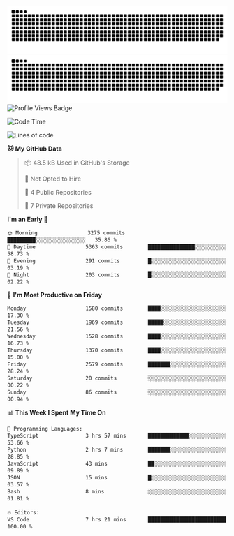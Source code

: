 <img src="https://github.com/nielsbaggerman/nielsbaggerman/blob/output/github-contribution-grid-snake.svg#gh-light-mode-only" alt="GitHub Snake Light">
<img src="https://github.com/nielsbaggerman/nielsbaggerman/blob/output/github-contribution-grid-snake-dark.svg#gh-dark-mode-only" alt="GitHub Snake Dark">
<img src="https://komarev.com/ghpvc/?username=nielsbaggerman&amp;label=Profile+Views" alt="Profile Views Badge" />

<!--START_SECTION:waka-->
![Code Time](http://img.shields.io/badge/Code%20Time-2%2C333%20hrs%2057%20mins-blue)

![Lines of code](https://img.shields.io/badge/From%20Hello%20World%20I%27ve%20Written-10.6%20million%20lines%20of%20code-blue)

**🐱 My GitHub Data** 

> 📦 48.5 kB Used in GitHub's Storage 
 > 
> 🚫 Not Opted to Hire
 > 
> 📜 4 Public Repositories 
 > 
> 🔑 7 Private Repositories 
 > 
**I'm an Early 🐤** 

```text
🌞 Morning                3275 commits        █████████░░░░░░░░░░░░░░░░   35.86 % 
🌆 Daytime                5363 commits        ███████████████░░░░░░░░░░   58.73 % 
🌃 Evening                291 commits         █░░░░░░░░░░░░░░░░░░░░░░░░   03.19 % 
🌙 Night                  203 commits         █░░░░░░░░░░░░░░░░░░░░░░░░   02.22 % 
```
📅 **I'm Most Productive on Friday** 

```text
Monday                   1580 commits        ████░░░░░░░░░░░░░░░░░░░░░   17.30 % 
Tuesday                  1969 commits        █████░░░░░░░░░░░░░░░░░░░░   21.56 % 
Wednesday                1528 commits        ████░░░░░░░░░░░░░░░░░░░░░   16.73 % 
Thursday                 1370 commits        ████░░░░░░░░░░░░░░░░░░░░░   15.00 % 
Friday                   2579 commits        ███████░░░░░░░░░░░░░░░░░░   28.24 % 
Saturday                 20 commits          ░░░░░░░░░░░░░░░░░░░░░░░░░   00.22 % 
Sunday                   86 commits          ░░░░░░░░░░░░░░░░░░░░░░░░░   00.94 % 
```


📊 **This Week I Spent My Time On** 

```text
💬 Programming Languages: 
TypeScript               3 hrs 57 mins       █████████████░░░░░░░░░░░░   53.66 % 
Python                   2 hrs 7 mins        ███████░░░░░░░░░░░░░░░░░░   28.85 % 
JavaScript               43 mins             ██░░░░░░░░░░░░░░░░░░░░░░░   09.89 % 
JSON                     15 mins             █░░░░░░░░░░░░░░░░░░░░░░░░   03.57 % 
Bash                     8 mins              ░░░░░░░░░░░░░░░░░░░░░░░░░   01.81 % 

🔥 Editors: 
VS Code                  7 hrs 21 mins       █████████████████████████   100.00 % 
```


<!--END_SECTION:waka-->
